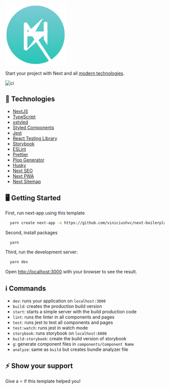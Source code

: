 
  <img  src="https://raw.githubusercontent.com/viniciushvc/next-boilerplate/master/public/img/icon-192.png" />


Start your project with Next and all <a href='#--technologies'>modern technologies</a>.

![ci](https://github.com/viniciushvc/next-boilerplate/workflows/ci/badge.svg)

## 🚀  Technologies

-  [NextJS](https://nextjs.org/)
-  [TypeScript](https://www.typescriptlang.org/)
-  [xstyled](https://xstyled.dev/)
-  [Styled Components](https://styled-components.com/)
-  [Jest](https://jestjs.io/)
-  [React Testing Library](https://testing-library.com/docs/react-testing-library/intro)
-  [Storybook](https://storybook.js.org/)
-  [ESLint](https://eslint.org/)
-  [Prettier](https://prettier.io/)
-  [Plop Generator](https://plopjs.com/)
-  [Husky](https://github.com/typicode/husky)
-  [Next SEO](https://github.com/garmeeh/next-seo)
-  [Next PWA](https://github.com/shadowwalker/next-pwa)
-  [Next Sitemap](https://github.com/iamvishnusankar/next-sitemap)


## :desktop_computer: Getting Started

First, run next-app using this template

```bash
  yarn create next-app -e https://github.com/viniciushvc/next-boilerplate
```

Second, install packages

```bash
  yarn
```

Third, run the development server:

```bash
  yarn dev
```

Open [http://localhost:3000](http://localhost:3000) with your browser to see the result.

## :information_source: Commands

-  `dev`: runs your application on `localhost:3000`
-  `build`: creates the production build version
-  `start`: starts a simple server with the build production code
-  `lint`: runs the linter in all components and pages
-  `test`: runs jest to test all components and pages
-  `test:watch`: runs jest in watch mode
-  `storybook`: runs storybook on `localhost:6006`
-  `build-storybook`: create the build version of storybook
-  `g`: generate component files in `components/Component Name`
-  `analyze`: same as `build` but creates bundle analyzer file

## :zap: Show your support

Give a ⭐️ if this template helped you!
